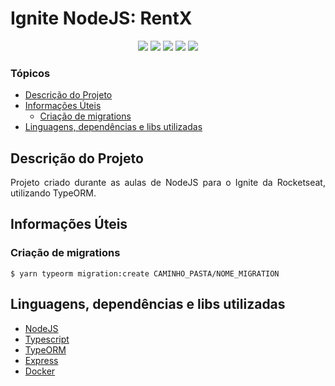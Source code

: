 <h1>Ignite NodeJS: RentX</h1>

<p align="center">
<img src="https://img.shields.io/static/v1?label=Status&message=Em%20desenvolvimento&color=orange&style=for-the-badge" />
<img src="https://img.shields.io/static/v1?label=NodeJS&message=v14.17.1&color=green&style=for-the-badge&logo=Node.js" />
<img src="https://img.shields.io/static/v1?label=TypeScript&message=^4.6.2&color=blue&style=for-the-badge&logo=TypeScript" />
<img src="https://img.shields.io/static/v1?label=Express&message=^4.17.3&color=yellow&style=for-the-badge&logo=Express" />
<img src="https://img.shields.io/static/v1?label=License&message=MIT&color=yellowgreen&style=for-the-badge" />
</p>


### Tópicos

- [Descrição do Projeto](#descrição-do-projeto)
- [Informações Úteis](#informações-úteis)
  - [Criação de migrations](#criação-de-migrations)
- [Linguagens, dependências e libs utilizadas](#linguagens-dependências-e-libs-utilizadas)

## Descrição do Projeto
<p align="justify">
Projeto criado durante as aulas de NodeJS para o Ignite da Rocketseat, utilizando TypeORM.
</p>

## Informações Úteis
### Criação de migrations
<p align="justify">

    $ yarn typeorm migration:create CAMINHO_PASTA/NOME_MIGRATION

</p>

## Linguagens, dependências e libs utilizadas
- [NodeJS](https://nodejs.org/en/docs/guides/getting-started-guide/)
- [Typescript](https://www.typescriptlang.org/docs/handbook/typescript-in-5-minutes.html)
- [TypeORM](https://typeorm.io/#/)
- [Express](https://expressjs.com/en/starter/installing.html)
- [Docker](https://www.docker.com/get-started/)

